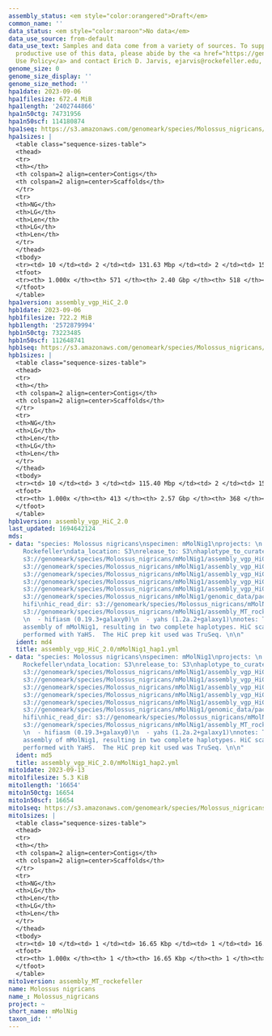 ```yaml
---
assembly_status: <em style="color:orangered">Draft</em>
common_name: ''
data_status: <em style="color:maroon">No data</em>
data_use_source: from-default
data_use_text: Samples and data come from a variety of sources. To support fair and
  productive use of this data, please abide by the <a href="https://genome10k.soe.ucsc.edu/data-use-policies/">Data
  Use Policy</a> and contact Erich D. Jarvis, ejarvis@rockefeller.edu, with any questions.
genome_size: 0
genome_size_display: ''
genome_size_method: ''
hpa1date: 2023-09-06
hpa1filesize: 672.4 MiB
hpa1length: '2402744866'
hpa1n50ctg: 74731956
hpa1n50scf: 114180874
hpa1seq: https://s3.amazonaws.com/genomeark/species/Molossus_nigricans/mMolNig1/assembly_vgp_HiC_2.0/mMolNig1.HiC.hap1.20230906.fasta.gz
hpa1sizes: |
  <table class="sequence-sizes-table">
  <thead>
  <tr>
  <th></th>
  <th colspan=2 align=center>Contigs</th>
  <th colspan=2 align=center>Scaffolds</th>
  </tr>
  <tr>
  <th>NG</th>
  <th>LG</th>
  <th>Len</th>
  <th>LG</th>
  <th>Len</th>
  </tr>
  </thead>
  <tbody>
  <tr><td> 10 </td><td> 2 </td><td> 131.63 Mbp </td><td> 2 </td><td> 150.87 Mbp </td></tr><tr><td> 20 </td><td> 4 </td><td> 101.90 Mbp </td><td> 3 </td><td> 138.85 Mbp </td></tr><tr><td> 30 </td><td> 7 </td><td> 96.97 Mbp </td><td> 5 </td><td> 120.58 Mbp </td></tr><tr><td> 40 </td><td> 10 </td><td> 80.87 Mbp </td><td> 7 </td><td> 119.95 Mbp </td></tr><tr style="background-color:#cccccc;"><td> 50 </td><td> 13 </td><td style="background-color:#88ff88;"> 74.73 Mbp </td><td> 9 </td><td style="background-color:#88ff88;"> 114.18 Mbp </td></tr><tr><td> 60 </td><td> 16 </td><td> 60.63 Mbp </td><td> 11 </td><td> 107.37 Mbp </td></tr><tr><td> 70 </td><td> 21 </td><td> 42.52 Mbp </td><td> 14 </td><td> 84.11 Mbp </td></tr><tr><td> 80 </td><td> 29 </td><td> 25.53 Mbp </td><td> 17 </td><td> 70.18 Mbp </td></tr><tr><td> 90 </td><td> 47 </td><td> 5.70 Mbp </td><td> 21 </td><td> 40.68 Mbp </td></tr><tr><td> 100 </td><td> 571 </td><td> 4.13 Kbp </td><td> 518 </td><td> 4.13 Kbp </td></tr></tbody>
  <tfoot>
  <tr><th> 1.000x </th><th> 571 </th><th> 2.40 Gbp </th><th> 518 </th><th> 2.40 Gbp </th></tr>
  </tfoot>
  </table>
hpa1version: assembly_vgp_HiC_2.0
hpb1date: 2023-09-06
hpb1filesize: 722.2 MiB
hpb1length: '2572879994'
hpb1n50ctg: 73223485
hpb1n50scf: 112648741
hpb1seq: https://s3.amazonaws.com/genomeark/species/Molossus_nigricans/mMolNig1/assembly_vgp_HiC_2.0/mMolNig1.HiC.hap2.20230906.fasta.gz
hpb1sizes: |
  <table class="sequence-sizes-table">
  <thead>
  <tr>
  <th></th>
  <th colspan=2 align=center>Contigs</th>
  <th colspan=2 align=center>Scaffolds</th>
  </tr>
  <tr>
  <th>NG</th>
  <th>LG</th>
  <th>Len</th>
  <th>LG</th>
  <th>Len</th>
  </tr>
  </thead>
  <tbody>
  <tr><td> 10 </td><td> 3 </td><td> 115.40 Mbp </td><td> 2 </td><td> 150.12 Mbp </td></tr><tr><td> 20 </td><td> 5 </td><td> 108.27 Mbp </td><td> 4 </td><td> 131.57 Mbp </td></tr><tr><td> 30 </td><td> 8 </td><td> 94.65 Mbp </td><td> 6 </td><td> 119.78 Mbp </td></tr><tr><td> 40 </td><td> 10 </td><td> 88.95 Mbp </td><td> 8 </td><td> 116.96 Mbp </td></tr><tr style="background-color:#cccccc;"><td> 50 </td><td> 14 </td><td style="background-color:#88ff88;"> 73.22 Mbp </td><td> 11 </td><td style="background-color:#88ff88;"> 112.65 Mbp </td></tr><tr><td> 60 </td><td> 17 </td><td> 59.82 Mbp </td><td> 13 </td><td> 108.27 Mbp </td></tr><tr><td> 70 </td><td> 23 </td><td> 38.67 Mbp </td><td> 15 </td><td> 99.64 Mbp </td></tr><tr><td> 80 </td><td> 31 </td><td> 24.33 Mbp </td><td> 19 </td><td> 69.41 Mbp </td></tr><tr><td> 90 </td><td> 47 </td><td> 9.48 Mbp </td><td> 23 </td><td> 38.34 Mbp </td></tr><tr><td> 100 </td><td> 413 </td><td> 12.40 Kbp </td><td> 368 </td><td> 12.40 Kbp </td></tr></tbody>
  <tfoot>
  <tr><th> 1.000x </th><th> 413 </th><th> 2.57 Gbp </th><th> 368 </th><th> 2.57 Gbp </th></tr>
  </tfoot>
  </table>
hpb1version: assembly_vgp_HiC_2.0
last_updated: 1694642124
mds:
- data: "species: Molossus nigricans\nspecimen: mMolNig1\nprojects: \n  - vgp\nassembled_by_group:
    Rockefeller\ndata_location: S3\nrelease_to: S3\nhaplotype_to_curate: hap1\nhap1:
    s3://genomeark/species/Molossus_nigricans/mMolNig1/assembly_vgp_HiC_2.0/mMolNig1.HiC.hap1.20230906.fasta.gz\nhap2:
    s3://genomeark/species/Molossus_nigricans/mMolNig1/assembly_vgp_HiC_2.0/mMolNig1.HiC.hap2.20230906.fasta.gz\npretext_hap1:
    s3://genomeark/species/Molossus_nigricans/mMolNig1/assembly_vgp_HiC_2.0/evaluation/hap1/pretext/mMolNig1_hap1_s2.pretext\npretext_hap2:
    s3://genomeark/species/Molossus_nigricans/mMolNig1/assembly_vgp_HiC_2.0/evaluation/hap2/pretext/mMolNig1_hap2_s2.pretext\nkmer_spectra_img:
    s3://genomeark/species/Molossus_nigricans/mMolNig1/assembly_vgp_HiC_2.0/evaluation/merqury/mMolNig1_png/\npacbio_read_dir:
    s3://genomeark/species/Molossus_nigricans/mMolNig1/genomic_data/pacbio_hifi/\npacbio_read_type:
    hifi\nhic_read_dir: s3://genomeark/species/Molossus_nigricans/mMolNig1/genomic_data/arima/\nmito:
    s3://genomeark/species/Molossus_nigricans/mMolNig1/assembly_MT_rockefeller/mMolNig1.MT.20230913.fasta.gz\npipeline:
    \n  - hifiasm (0.19.3+galaxy0)\n  - yahs (1.2a.2+galaxy1)\nnotes: This was a Hifiasm-HiC
    assembly of mMolNig1, resulting in two complete haplotypes. HiC scaffolding was
    performed with YaHS.  The HiC prep kit used was TruSeq. \n\n"
  ident: md4
  title: assembly_vgp_HiC_2.0/mMolNig1_hap1.yml
- data: "species: Molossus nigricans\nspecimen: mMolNig1\nprojects: \n  - vgp\nassembled_by_group:
    Rockefeller\ndata_location: S3\nrelease_to: S3\nhaplotype_to_curate: hap2\nhap1:
    s3://genomeark/species/Molossus_nigricans/mMolNig1/assembly_vgp_HiC_2.0/mMolNig1.HiC.hap1.20230906.fasta.gz\nhap2:
    s3://genomeark/species/Molossus_nigricans/mMolNig1/assembly_vgp_HiC_2.0/mMolNig1.HiC.hap2.20230906.fasta.gz\npretext_hap1:
    s3://genomeark/species/Molossus_nigricans/mMolNig1/assembly_vgp_HiC_2.0/evaluation/hap1/pretext/mMolNig1_hap1_s2.pretext\npretext_hap2:
    s3://genomeark/species/Molossus_nigricans/mMolNig1/assembly_vgp_HiC_2.0/evaluation/hap2/pretext/mMolNig1_hap2_s2.pretext\nkmer_spectra_img:
    s3://genomeark/species/Molossus_nigricans/mMolNig1/assembly_vgp_HiC_2.0/evaluation/merqury/mMolNig1_png/\npacbio_read_dir:
    s3://genomeark/species/Molossus_nigricans/mMolNig1/genomic_data/pacbio_hifi/\npacbio_read_type:
    hifi\nhic_read_dir: s3://genomeark/species/Molossus_nigricans/mMolNig1/genomic_data/arima/\nmito:
    s3://genomeark/species/Molossus_nigricans/mMolNig1/assembly_MT_rockefeller/mMolNig1.MT.20230913.fasta.gz\npipeline:
    \n  - hifiasm (0.19.3+galaxy0)\n  - yahs (1.2a.2+galaxy1)\nnotes: This was a Hifiasm-HiC
    assembly of mMolNig1, resulting in two complete haplotypes. HiC scaffolding was
    performed with YaHS.  The HiC prep kit used was TruSeq. \n\n"
  ident: md5
  title: assembly_vgp_HiC_2.0/mMolNig1_hap2.yml
mito1date: 2023-09-13
mito1filesize: 5.3 KiB
mito1length: '16654'
mito1n50ctg: 16654
mito1n50scf: 16654
mito1seq: https://s3.amazonaws.com/genomeark/species/Molossus_nigricans/mMolNig1/assembly_MT_rockefeller/mMolNig1.MT.20230913.fasta.gz
mito1sizes: |
  <table class="sequence-sizes-table">
  <thead>
  <tr>
  <th></th>
  <th colspan=2 align=center>Contigs</th>
  <th colspan=2 align=center>Scaffolds</th>
  </tr>
  <tr>
  <th>NG</th>
  <th>LG</th>
  <th>Len</th>
  <th>LG</th>
  <th>Len</th>
  </tr>
  </thead>
  <tbody>
  <tr><td> 10 </td><td> 1 </td><td> 16.65 Kbp </td><td> 1 </td><td> 16.65 Kbp </td></tr><tr><td> 20 </td><td> 1 </td><td> 16.65 Kbp </td><td> 1 </td><td> 16.65 Kbp </td></tr><tr><td> 30 </td><td> 1 </td><td> 16.65 Kbp </td><td> 1 </td><td> 16.65 Kbp </td></tr><tr><td> 40 </td><td> 1 </td><td> 16.65 Kbp </td><td> 1 </td><td> 16.65 Kbp </td></tr><tr style="background-color:#cccccc;"><td> 50 </td><td> 1 </td><td style="background-color:#ff8888;"> 16.65 Kbp </td><td> 1 </td><td style="background-color:#ff8888;"> 16.65 Kbp </td></tr><tr><td> 60 </td><td> 1 </td><td> 16.65 Kbp </td><td> 1 </td><td> 16.65 Kbp </td></tr><tr><td> 70 </td><td> 1 </td><td> 16.65 Kbp </td><td> 1 </td><td> 16.65 Kbp </td></tr><tr><td> 80 </td><td> 1 </td><td> 16.65 Kbp </td><td> 1 </td><td> 16.65 Kbp </td></tr><tr><td> 90 </td><td> 1 </td><td> 16.65 Kbp </td><td> 1 </td><td> 16.65 Kbp </td></tr><tr><td> 100 </td><td> 1 </td><td> 16.65 Kbp </td><td> 1 </td><td> 16.65 Kbp </td></tr></tbody>
  <tfoot>
  <tr><th> 1.000x </th><th> 1 </th><th> 16.65 Kbp </th><th> 1 </th><th> 16.65 Kbp </th></tr>
  </tfoot>
  </table>
mito1version: assembly_MT_rockefeller
name: Molossus nigricans
name_: Molossus_nigricans
project: ~
short_name: mMolNig
taxon_id: ''
---
```

